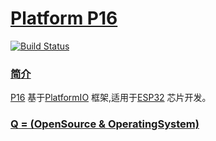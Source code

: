 ﻿# [Platform P16](https://github.com/OS-Q/P16)

[![Build Status](https://github.com/OS-Q/P15/workflows/P16/badge.svg)](https://github.com/OS-Q/P16/actions)

### [简介](https://github.com/OS-Q/P16/wiki)

[P16](https://github.com/OS-Q/P16) 基于[PlatformIO](https://github.com/platformio/platformio-core) 框架,适用于[ESP32](https://github.com/SoCXin/ESP32) 芯片开发。

### [Q = (OpenSource & OperatingSystem) ](http://www.OS-Q.com)


